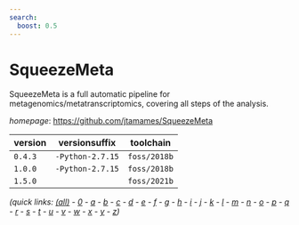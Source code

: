 ```yaml
---
search:
  boost: 0.5
---
```

# SqueezeMeta

SqueezeMeta is a full automatic pipeline for metagenomics/metatranscriptomics,  covering all steps of the analysis.

*homepage*: <https://github.com/jtamames/SqueezeMeta>

version | versionsuffix | toolchain
--------|---------------|----------
``0.4.3`` | ``-Python-2.7.15`` | ``foss/2018b``
``1.0.0`` | ``-Python-2.7.15`` | ``foss/2018b``
``1.5.0`` |  | ``foss/2021b``


*(quick links: [(all)](../index.md) - [0](../0/index.md) - [a](../a/index.md) - [b](../b/index.md) - [c](../c/index.md) - [d](../d/index.md) - [e](../e/index.md) - [f](../f/index.md) - [g](../g/index.md) - [h](../h/index.md) - [i](../i/index.md) - [j](../j/index.md) - [k](../k/index.md) - [l](../l/index.md) - [m](../m/index.md) - [n](../n/index.md) - [o](../o/index.md) - [p](../p/index.md) - [q](../q/index.md) - [r](../r/index.md) - [s](../s/index.md) - [t](../t/index.md) - [u](../u/index.md) - [v](../v/index.md) - [w](../w/index.md) - [x](../x/index.md) - [y](../y/index.md) - [z](../z/index.md))*

